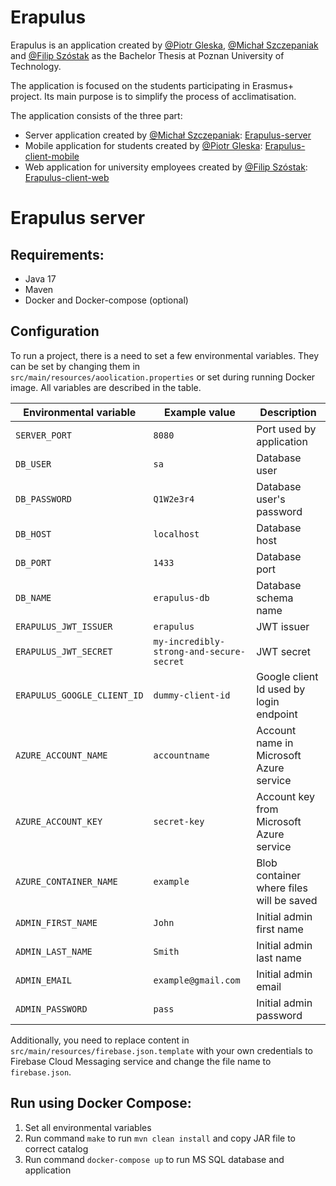 # Erapulus
Erapulus is an application created by [@Piotr Gleska](https://github.com/pgleska/), [@Michał Szczepaniak](https://github.com/Szczepaniak-M) and [@Filip Szóstak](https://github.com/Cheriit/) as the Bachelor Thesis at Poznan University of Technology.

The application is focused on the students participating in Erasmus+ project. 
Its main purpose is to simplify the process of acclimatisation.


The application consists of the three part:
- Server application created by [@Michał Szczepaniak](https://github.com/Szczepaniak-M): [Erapulus-server](https://github.com/Szczepaniak-M/Erapulus-server)
- Mobile application for students created by [@Piotr Gleska](https://github.com/pgleska/): [Erapulus-client-mobile](https://github.com/pgleska/erapulus-client-mobile)
- Web application for university employees created by [@Filip Szóstak](https://github.com/Cheriit/): [Erapulus-client-web](https://github.com/Cheriit/erapulus-client-web)

# Erapulus server


## Requirements:
- Java 17
- Maven
- Docker and Docker-compose (optional)

## Configuration
To run a project, there is a need to set a few environmental variables. 
They can be set by changing them in `src/main/resources/aoolication.properties` or set during running Docker image.
All variables are described in the table.

| Environmental variable      | Example value                            | Description                              |
|-----------------------------|------------------------------------------|------------------------------------------|
| `SERVER_PORT`               | `8080`                                   | Port used by application                 |
| `DB_USER`                   | `sa`                                     | Database user                            |
| `DB_PASSWORD`               | `Q1W2e3r4`                               | Database user's password                 |
| `DB_HOST`                   | `localhost`                              | Database host                            |
| `DB_PORT`                   | `1433`                                   | Database port                            |
| `DB_NAME`                   | `erapulus-db`                            | Database schema name                     |
| `ERAPULUS_JWT_ISSUER`       | `erapulus`                               | JWT issuer                               |
| `ERAPULUS_JWT_SECRET`       | `my-incredibly-strong-and-secure-secret` | JWT secret                               |
| `ERAPULUS_GOOGLE_CLIENT_ID` | `dummy-client-id`                        | Google client Id used by login endpoint  |
| `AZURE_ACCOUNT_NAME`        | `accountname`                            | Account name in Microsoft Azure service  |
| `AZURE_ACCOUNT_KEY`         | `secret-key`                             | Account key from Microsoft Azure service |
| `AZURE_CONTAINER_NAME`      | `example`                                | Blob container where files will be saved |
| `ADMIN_FIRST_NAME`          | `John`                                   | Initial admin first name                 |
| `ADMIN_LAST_NAME`           | `Smith`                                  | Initial admin last name                  |
| `ADMIN_EMAIL`               | `example@gmail.com`                      | Initial admin email                      |
| `ADMIN_PASSWORD`            | `pass`                                   | Initial admin password                   |

Additionally, you need to replace content in `src/main/resources/firebase.json.template` 
with your own credentials to Firebase Cloud Messaging service and change the file name to `firebase.json`.


## Run using Docker Compose:
1. Set all environmental variables
2. Run command `make` to run `mvn clean install` and copy JAR file to correct catalog
3. Run command `docker-compose up` to run MS SQL database and application


